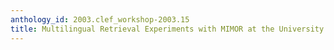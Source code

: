 ```yaml
---
anthology_id: 2003.clef_workshop-2003.15
title: Multilingual Retrieval Experiments with MIMOR at the University of Hildesheim
---
```

